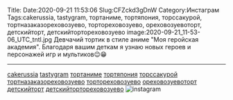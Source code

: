 Title:
Date:2020-09-21 11:53:06
Slug:CFZckd3gDnW
Category:Инстаграм
Tags:cakerussia, tastygram, тортаниме, тортяпония, торссакурой, тортназаказореховозуево, тортореховозуево, ореховозуевоторт, детскийторт, детскийтортореховозуево
image:2020-09-21_11-53-06_UTC_tntl.jpg
Девчачий тортик в стиле аниме "Моя геройская академия".
Благодаря вашим деткам я узнаю новых героев и персонажей игр и мультиков😉😁
________________________
[cakerussia]({tag}cakerussia) [tastygram]({tag}tastygram) [тортаниме]({tag}тортаниме) [тортяпония]({tag}тортяпония) [торссакурой]({tag}торссакурой) [тортназаказореховозуево]({tag}тортназаказореховозуево) [тортореховозуево]({tag}тортореховозуево) [ореховозуевоторт]({tag}ореховозуевоторт) [детскийторт]({tag}детскийторт) [детскийтортореховозуево]({tag}детскийтортореховозуево)
![instagram]({attach}images/2020-09-21_11-53-06_UTC.jpg)
